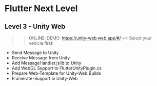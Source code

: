 # Flutter Next Level
## Level 3 - Unity Web

>> ONLINE-DEMO: https://unity-web.web.app/#/ <<
>> Select your vehicle first!

- Send Message to Unity
- Receive Message from Unity
- Add MessageHandler.jslib to Unity
- Add WebGL Support to FlutterUnityPlugin.cs
- Prepare Web-Template for Unity-Web Builds
- Framerate-Support in Unity-Web